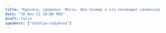 ```yaml
---
title: "Красота, здоровье. Месть. Или почему и кто ненавидит сапиенсов? Палеонтологический детектив ч. 2"
date: "30 Nov 21 20:00 MSK"
draft: false
speakers: ["natalya-sadykova"]
---
```

